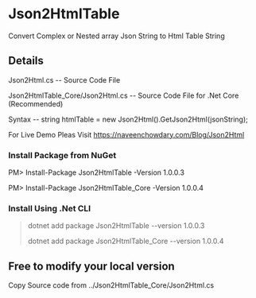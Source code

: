 # Json2HtmlTable
Convert Complex or Nested array Json String to Html Table String

## Details
Json2Html.cs  -- Source Code File

Json2HtmlTable_Core/Json2Html.cs  -- Source Code File for .Net Core (Recommended)

Syntax -- string htmlTable = new Json2Html().GetJson2Html(jsonString);

For Live Demo Pleas Visit https://naveenchowdary.com/Blog/Json2Html

### Install Package from NuGet
PM> Install-Package Json2HtmlTable -Version 1.0.0.3

PM> Install-Package Json2HtmlTable_Core -Version 1.0.0.4

### Install Using .Net CLI
> dotnet add package Json2HtmlTable --version 1.0.0.3
>
> dotnet add package Json2HtmlTable_Core --version 1.0.0.4

##  Free to modify your local version
Copy Source code from ../Json2HtmlTable_Core/Json2Html.cs
